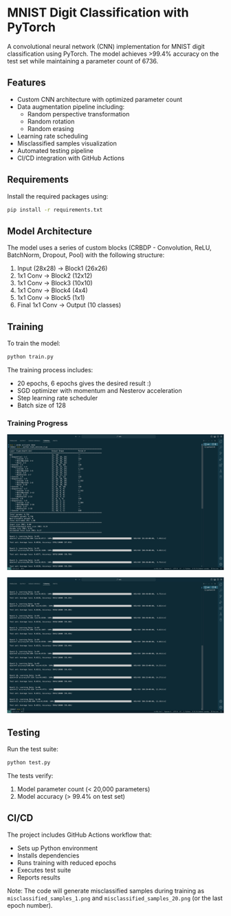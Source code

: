 # MNIST Digit Classification with PyTorch

A convolutional neural network (CNN) implementation for MNIST digit classification using PyTorch. The model achieves >99.4% accuracy on the test set while maintaining a parameter count of 6736.

## Features

- Custom CNN architecture with optimized parameter count
- Data augmentation pipeline including:
  - Random perspective transformation
  - Random rotation
  - Random erasing
- Learning rate scheduling
- Misclassified samples visualization
- Automated testing pipeline
- CI/CD integration with GitHub Actions

## Requirements

Install the required packages using:

```bash
pip install -r requirements.txt
```

## Model Architecture

The model uses a series of custom blocks (CRBDP - Convolution, ReLU, BatchNorm, Dropout, Pool) with the following structure:

1. Input (28x28) → Block1 (26x26)
2. 1x1 Conv → Block2 (12x12)
3. 1x1 Conv → Block3 (10x10)
4. 1x1 Conv → Block4 (4x4)
5. 1x1 Conv → Block5 (1x1)
6. Final 1x1 Conv → Output (10 classes)

## Training

To train the model:

```bash
python train.py
```

The training process includes:
- 20 epochs, 6 epochs gives the desired result :)
- SGD optimizer with momentum and Nesterov acceleration
- Step learning rate scheduler
- Batch size of 128

### Training Progress

![](1.png)

![](2.png)

## Testing

Run the test suite:

```bash
python test.py
```

The tests verify:
1. Model parameter count (< 20,000 parameters)
2. Model accuracy (> 99.4% on test set)

## CI/CD

The project includes GitHub Actions workflow that:
- Sets up Python environment
- Installs dependencies
- Runs training with reduced epochs
- Executes test suite
- Reports results

Note: The code will generate misclassified samples during training as `misclassified_samples_1.png` and `misclassified_samples_20.png` (or the last epoch number). 

